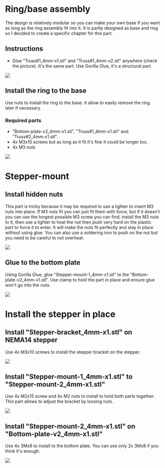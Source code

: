 # Ring/base assembly

The design is relatively modular so you can make your own base if you want as long as the ring assembly fit into it.
It is partly designed as base and ring so I decided to create a specific chapter for this part.

## Instructions

- Glue "Truss#1_4mm-x1.stl" and "Truss#1_4mm-x2.stl" anywhere (check the picture). It's the same part.
Use Gorilla Glue, it's a structural part.

![](./Assets/Bottom-plate+trussx2.png)

## Install the ring to the base

Use nuts to install the ring to the base. It allow to easily remove the ring later if necessary.

### Required parts

- "Bottom-plate-v2_4mm-x1.stl", "Truss#1_4mm-x1.stl" and "Truss#2_4mm-x1.stl".
- 4x M3x15 screws but as long as it fit it's fine it could be longer too.
- 4x M3 nuts

![](./Assets/bridge-to-base.png)

# Stepper-mount

## Install hidden nuts

This part is tricky because it may be required to use a lighter to insert M3 nuts into place.
If M3 nuts fit you can just fit them with force, but if it doesn't you can use the longest possible M3 screw you can find, install the M3 nuts to it, then use a lighter to heat the nut then push very hard on the plastic part to force it to enter. It will make the nuts fit perfectly and stay in place without using glue.
You can also use a soldering iron to push on the nut but you need to be careful to not overheat.

![](./Assets/stepper-mount-1-bottom-view.png)

## Glue to the bottom plate

Using Gorilla Glue, glue "Stepper-mount-1_4mm-x1.stl" to the "Bottom-plate-v2_4mm-x1.stl".
Use clamp to hold the part in place and ensure glue won't go into the nuts.

![](./Assets/base-stepper-mount-1.png)

# Install the stepper in place

## Install "Stepper-bracket_4mm-x1.stl" on NEMA14 stepper

Use 4x M3x10 screws to install the stepper bracket on the stepper. 

![](./Assets/Stepper-bracket.png)

## Install "Stepper-mount-1_4mm-x1.stl" to "Stepper-mount-2_4mm-x1.stl"

Use 4x M2x15 screw and 4x M2 nuts to install to hold both parts together.
This part allows to adjust the bracket by loosing nuts.

![](./Assets/Stepper-mount-2_on_Stepper-mount-1.png)

## Install "Stepper-mount-2_4mm-x1.stl" on "Bottom-plate-v2_4mm-x1.stl"

Use 4x 3Mx8 to install to the bottom plate. You can use only 2x 3Mx8 if you think it's enough.

![](./Assets/Stepper-mount-2_to_bottom-plate.png)
